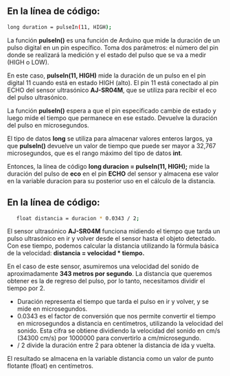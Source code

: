 ## En la línea de código:

```BASH
long duration = pulseIn(11, HIGH);

```
La función **pulseIn()** es una función de Arduino que mide la duración de un pulso digital en un pin específico. Toma dos parámetros: el número del pin donde se realizará la medición y el estado del pulso que se va a medir (HIGH o LOW).

En este caso, **pulseIn(11, HIGH)** mide la duración de un pulso en el pin digital 11 cuando está en estado HIGH (alto). El pin 11 está conectado al pin ECHO del sensor ultrasónico **AJ-SR04M**, que se utiliza para recibir el eco del pulso ultrasónico.

La función **pulseIn()** espera a que el pin especificado cambie de estado y luego mide el tiempo que permanece en ese estado. Devuelve la duración del pulso en microsegundos.

El tipo de datos **long** se utiliza para almacenar valores enteros largos, ya que **pulseIn()** devuelve un valor de tiempo que puede ser mayor a 32,767 microsegundos, que es el rango máximo del tipo de datos **int**.

Entonces, la línea de código **long duracion = pulseIn(11, HIGH);** mide la duración del pulso de **eco** en el pin **ECHO** del sensor y almacena ese valor en la variable duracion para su posterior uso en el cálculo de la distancia.

## En la línea de código:

```BASH
   float distancia = duracion * 0.0343 / 2;

```
El sensor ultrasónico **AJ-SR04M** funciona midiendo el tiempo que tarda un pulso ultrasónico en ir y volver desde el sensor hasta el objeto detectado. Con ese tiempo, podemos calcular la distancia utilizando la fórmula básica de la velocidad: **distancia = velocidad * tiempo.**

En el caso de este sensor, asumiremos una velocidad del sonido de aproximadamente **343 metros por segundo**. La distancia que queremos obtener es la de regreso del pulso, por lo tanto, necesitamos dividir el tiempo por 2.

- Duración representa el tiempo que tarda el pulso en ir y volver, y se mide en microsegundos.
- 0.0343 es el factor de conversión que nos permite convertir el tiempo en microsegundos a distancia en centímetros, utilizando la velocidad del sonido. Esta cifra se obtiene dividiendo la velocidad del sonido en cm/s (34300 cm/s) por 1000000 para convertirlo a cm/microsegundo.
- / 2 divide la duración entre 2 para obtener la distancia de ida y vuelta.

El resultado se almacena en la variable distancia como un valor de punto flotante (float) en centímetros.

